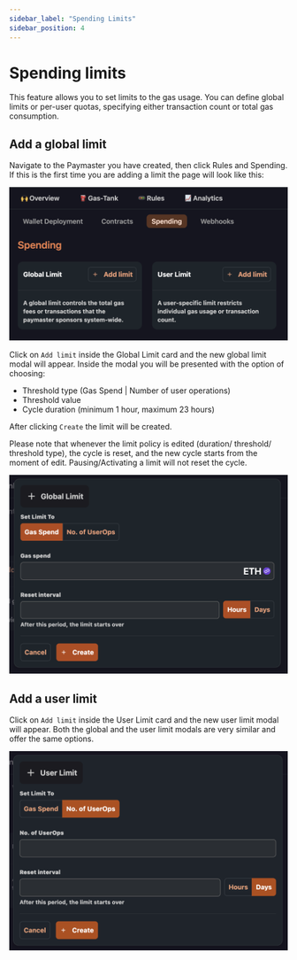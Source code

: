 ```yaml
---
sidebar_label: "Spending Limits"
sidebar_position: 4
---
```


# Spending limits

This feature allows you to set limits to the gas usage. You can define global limits or per-user quotas, specifying either transaction count or total gas consumption.

## Add a global limit

Navigate to the Paymaster you have created, then click Rules and Spending.
If this is the first time you are adding a limit the page will look like this:

![new limit](../images/limits/new_limit.png)

Click on `Add limit` inside the Global Limit card and the new global limit modal will appear.
Inside the modal you will be presented with the option of choosing:

- Threshold type (Gas Spend | Number of user operations)
- Threshold value
- Cycle duration (minimum 1 hour, maximum 23 hours)

After clicking `Create` the limit will be created.

Please note that whenever the limit policy is edited (duration/ threshold/ threshold type), the cycle is reset, and the new cycle starts from the moment of edit.
Pausing/Activating a limit will not reset the cycle.

![add global limit](../images/limits/global_limit_modal.png)

## Add a user limit

Click on `Add limit` inside the User Limit card and the new user limit modal will appear.
Both the global and the user limit modals are very similar and offer the same options.

![add user limit](../images/limits/user_limit_modal.png)
